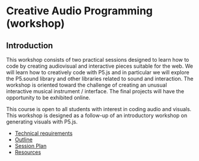 # Creative Audio Programming (workshop)

## Introduction

This workshop consists of two practical sessions designed to learn how to code by creating audiovisual and interactive pieces suitable for the web. We will learn how to creatively code with P5.js and in particular we will explore the P5.sound library and other libraries related to sound and interaction. The workshop is oriented toward the challenge of creating an unusual interactive musical instrument / interface. The final projects will have the opportunity to be exhibited online.

This course is open to all students with interest in coding audio and visuals. This workshop is designed as a follow-up of an introductory workshop on generating visuals with P5.js.

* [Technical requirements](reqs.md)
* [Outline](outline.md)
* [Session Plan](session-plan.md)
* [Resources](resources.md)
